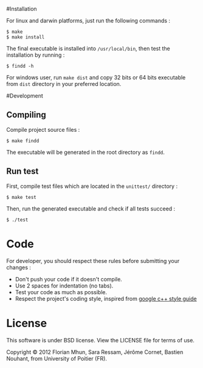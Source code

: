 #Installation

For linux and darwin platforms, just run the following commands :

	$ make
	$ make install

The final executable is installed into `/usr/local/bin`, then test the installation by running :

	$ findd -h

For windows user, run `make dist` and copy 32 bits or 64 bits executable from `dist` directory in your preferred location.

#Development

## Compiling

Compile project source files :

	$ make findd

The executable will be generated in the root directory as `findd`.

## Run test

First, compile test files which are located in the `unittest/` directory :

	$ make test

Then, run the generated executable and check if all tests succeed :

	$ ./test

# Code

For developer, you should respect these rules before submitting your changes :

+ Don't push your code if it doesn't compile. 
+ Use 2 spaces for indentation (no tabs).
+ Test your code as much as possible.
+ Respect the project's coding style, inspired from [google c++ style guide](http://google-styleguide.googlecode.com/svn/trunk/cppguide.xml)

# License

This software is under BSD license. View the LICENSE file for terms of use.

Copyright © 2012 Florian Mhun, Sara Ressam, Jérôme Cornet, Bastien Nouhant, from University of Poitier (FR).

